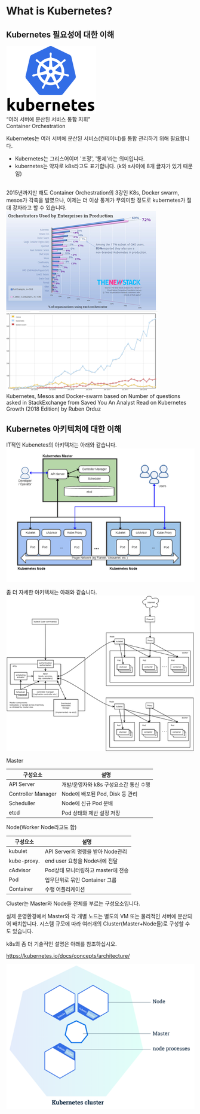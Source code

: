 # **What is Kubernetes?**
##	**Kubernetes 필요성에 대한 이해**

 ![image](attachments/Clipboard_2019-09-05-19-20-12.png)  
“여러 서버에 분산된 서비스 통합 지휘”  
Container Orchestration


Kubernetes는 여러 서버에 분산된 서비스(컨테이너)를 통합 관리하기 위해 필요합니다. 

- Kubernetes는 그리스어이며 '조정', '통제'라는 의미입니다. 
- kubernetes는 약자로 k8s라고도 표기합니다. (k와 s사이에 8개 글자가 있기 때문임)  
   

2015년까지만 해도 Container Orchestration의 3강인 K8s, Docker swarm, mesos가 각축을 벌였으나, 이제는 더 이상 통계가 무의미할 정도로 kubernetes가 절대 강자라고 할 수 있습니다.  
 ![image](attachments/Clipboard_2019-09-05-19-21-25.png)  
 ![image](attachments/Clipboard_2019-09-05-19-21-33.png)  
Kubernetes, Mesos and Docker-swarm based on Number of questions asked in StackExchange from Saved You An Analyst Read on Kubernetes Growth (2018 Edition) by Ruben Orduz


## **Kubernetes 아키텍처에 대한 이해**  

IT적인 Kubenetes의 아키텍처는 아래와 같습니다.
 ![image](attachments/Clipboard_2019-09-05-19-25-01.png)  

좀 더 자세한 아키텍처는 아래와 같습니다.  
 ![image](attachments/Clipboard_2019-09-05-19-25-09.png)


Master  

|구성요소 | 설명|
|---|---|
|API Server | 개발/운영자와 k8s 구성요소간 통신 수행|
|Controller Manager | Node에 배포된 Pod, Disk 등 관리|
|Scheduller | Node에 신규 Pod 분배|
|etcd |	Pod 상태와 제반 설정 저장|  
  
Node(Worker Node라고도 함)
  
|구성요소|설명|
|---|---|
|kubulet | API Server의 명령을 받아 Node관리|
|kube-proxy. | end user 요청을 Node내에 전달|
|cAdvisor | Pod상태 모니터링하고 master에 전송|
|Pod | 업무단위로 묶인 Container 그룹|
|Container | 수행 어플리케이션|  

Cluster는 Master와 Node들 전체를 부르는 구성요소입니다. 


실제 운영환경에서 Master와 각 개별 노드는 별도의 VM 또는 물리적인 서버에 분산되어 배치합니다.
시스템 규모에 따라 여러개의 Cluster(Master+Node들)로 구성할 수도 있습니다.

k8s의 좀 더 기술적인 설명은 아래를 참조하십시오.  

https://kubernetes.io/docs/concepts/architecture/
 
  
![image](img/2019-11-23-12-53-28.png)

